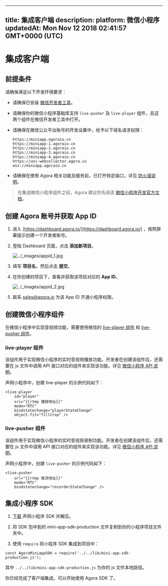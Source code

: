 
---
title: 集成客户端
description: 
platform: 微信小程序
updatedAt: Mon Nov 12 2018 02:41:57 GMT+0000 (UTC)
---
# 集成客户端
## 前提条件

请确保满足以下开发环境要求：

-   请确保已安装 [微信开发者工具](https://mp.weixin.qq.com/debug/wxadoc/dev/devtools/devtools.html?t=2018323)。

-   请确保你的微信小程序基础库支持 `live-pusher` 及 `live-player` 组件，且这两个组件在微信开发者工具中打开。

-   请确保在微信公众平台账号的开发设置中，给予以下域名请求权限：

	```
	https://miniapp.agoraio.cn
	https://miniapp-1.agoraio.cn
	https://miniapp-2.agoraio.cn
	https://miniapp-3.agoraio.cn
	https://miniapp-4.agoraio.cn
	https://uni-webcollector.agora.io
	wss://miniapp.agoraio.cn
	```

-   请确保在使用 Agora 相关功能及服务前，已打开特定端口，详见 [防火墙说明](../../cn/Agora%20Platform/firewall.md)。


> 在集成微信小程序组件之前，Agora 建议你先阅读 [微信小程序开发官方文档](https://mp.weixin.qq.com/debug/wxadoc/dev/)。

## 创建 Agora 账号并获取 App ID

1.  进入 [https://dashboard.agora.io/](https://dashboard.agora.io/) ，按照屏幕提示创建一个开发者账号。

2.  登陆 Dashboard 页面，点击 **添加新项目**。

	<img alt="../_images/appid_1.jpg" src="https://web-cdn.agora.io/docs-files/cn/appid_1.jpg" />

3.  填写 **项目名**，然后点击 **提交**。

4.  在你创建的项目下，查看并获取该项目对应的 **App ID**。

	<img alt="../_images/appid_2.jpg" src="https://web-cdn.agora.io/docs-files/cn/appid_2.jpg" />

5.  联系 [sales@agora.io](mailto:sales@agora.io) 为该 App ID 开通小程序权限。


## 创建微信小程序组件

在微信小程序中实现音视频功能，需要使用微信的 [live-player 组件](#live_player) 和 [live-pusher 组件](#live_pusher)。

<a name = "live_player"></a>
### live-player 组件

该组件用于实现微信小程序的实时音视频播放功能。开发者在创建该组件后，还需要在 js 文件中调用 API 接口对应的组件来实现该功能。详见 [微信小程序 API 说明](https://mp.weixin.qq.com/debug/wxadoc/dev/api/api-live-player.html)。

声网小程序中，创建 live-player 的示例代码如下：

```
<live-player
    id="player"
    src="{{rtmp 播放地址}}"
    mode="RTC"
    bindstatechange="playerStateChange"
    object-fit="fillCrop" />
```

<a name = "live_pusher"></a>
### live-pusher 组件

该组件用于实现微信小程序的实时音视频录制功能。开发者在创建该组件后，还需要在 js 文件中调用 API 接口对应的组件来实现该功能。详见 [微信小程序 API 说明](https://mp.weixin.qq.com/debug/wxadoc/dev/api/api-live-pusher.html)。

声网小程序中，创建 `live-pusher` 的示例代码如下：

```
<live-pusher
    url="{{rtmp 推流地址}}"
    mode="RTC"
    bindstatechange="recorderStateChange" />
```

## 集成小程序 SDK

1.  [下载](https://docs.agora.io/cn/Agora%20Platform/downloads) 声网小程序 SDK 并解压。

2.  将 SDK 包中到的 mini-app-sdk-production 文件复制到你的小程序项目文件夹中。

3.  使用 `require` 将小程序 SDK 集成到项目中：


```
const AgoraMiniappSDK = require('../../lib/mini-app-sdk-production.js');
```

其中 `../../lib/mini-app-sdk-production.js` 为你的 js 文件本地路径。

你已经完成了客户端集成，可以开始使用 Agora SDK 了。
